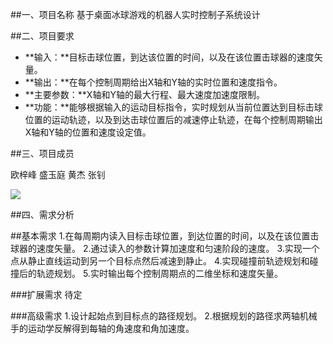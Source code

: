 ##一、项目名称
基于桌面冰球游戏的机器人实时控制子系统设计
 
##二、项目要求

 - **输入：**目标击球位置，到达该位置的时间，以及在该位置击球器的速度矢量。
 - **输出：**在每个控制周期给出X轴和Y轴的实时位置和速度指令。
 - **主要参数：**X轴和Y轴的最大行程、最大速度加速度限制。
 - **功能：**能够根据输入的运动目标指令，实时规划从当前位置达到目标击球位置的运动轨迹，以及到达击球位置后的减速停止轨迹，在每个控制周期输出X轴和Y轴的位置和速度设定值。

##三、项目成员

欧梓峰 盛玉庭 黄杰 张钊

![](http://images2015.cnblogs.com/blog/1069177/201612/1069177-20161229152520570-75695802.png)

##四、需求分析

##基本需求
1.在每周期内读入目标击球位置，到达位置的时间，以及在该位置击球器的速度矢量。
2.通过读入的参数计算加速度和匀速阶段的速度。
3.实现一个点从静止直线运动到另一个目标点然后减速到静止。
4.实现碰撞前轨迹规划和碰撞后的轨迹规划。
5.实时输出每个控制周期点的二维坐标和速度矢量。

###扩展需求
待定

###高级需求
1.设计起始点到目标点的路径规划。
2.根据规划的路径求两轴机械手的运动学反解得到每轴的角速度和角加速度。
